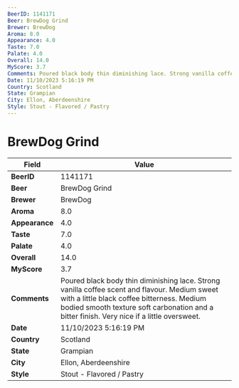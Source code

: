 ```yaml
---
BeerID: 1141171
Beer: BrewDog Grind
Brewer: BrewDog
Aroma: 8.0
Appearance: 4.0
Taste: 7.0
Palate: 4.0
Overall: 14.0
MyScore: 3.7
Comments: Poured black body thin diminishing lace. Strong vanilla coffee scent and flavour. Medium sweet with a little black coffee bitterness. Medium bodied smooth texture soft carbonation and a bitter finish. Very nice if a little oversweet.
Date: 11/10/2023 5:16:19 PM
Country: Scotland
State: Grampian
City: Ellon, Aberdeenshire
Style: Stout - Flavored / Pastry
---
```


# BrewDog Grind

| Field         | Value |
|---------------|-------|
| **BeerID** | 1141171 |
| **Beer** | BrewDog Grind |
| **Brewer** | BrewDog |
| **Aroma** | 8.0 |
| **Appearance** | 4.0 |
| **Taste** | 7.0 |
| **Palate** | 4.0 |
| **Overall** | 14.0 |
| **MyScore** | 3.7 |
| **Comments** | Poured black body thin diminishing lace. Strong vanilla coffee scent and flavour. Medium sweet with a little black coffee bitterness. Medium bodied smooth texture soft carbonation and a bitter finish. Very nice if a little oversweet. |
| **Date** | 11/10/2023 5:16:19 PM |
| **Country** | Scotland |
| **State** | Grampian |
| **City** | Ellon, Aberdeenshire |
| **Style** | Stout - Flavored / Pastry |
